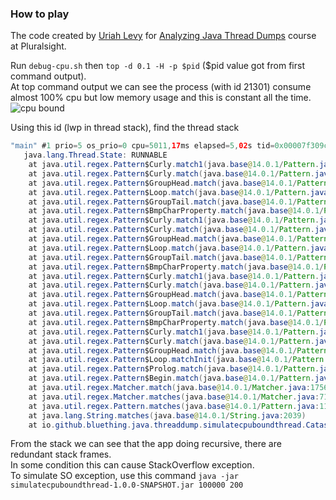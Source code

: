 ### How to play

The code created by [Uriah Levy](https://github.com/uriahl) for [Analyzing Java Thread Dumps](https://app.pluralsight.com/courses/ebb11bd1-c104-4be4-9cd7-5c19be357a66/table-of-contents) course at Pluralsight.

Run `debug-cpu.sh` then `top -d 0.1 -H -p $pid` ($pid value got from first command output).  
At top command output we can see the process (with id 21301) consume almost 100% cpu but low memory usage and this is constant all the time.  
![cpu bound](https://github.com/bluething/learnjava/blob/main/images/cpubound.png?raw=true)

Using this id (lwp in thread stack), find the thread stack  
```java
"main" #1 prio=5 os_prio=0 cpu=5011,17ms elapsed=5,02s tid=0x00007f309c028800 lwp=21301 nid=0x5335 runnable  [0x00007f30a3565000]
   java.lang.Thread.State: RUNNABLE
	at java.util.regex.Pattern$Curly.match1(java.base@14.0.1/Pattern.java:4450)
	at java.util.regex.Pattern$Curly.match(java.base@14.0.1/Pattern.java:4386)
	at java.util.regex.Pattern$GroupHead.match(java.base@14.0.1/Pattern.java:4809)
	at java.util.regex.Pattern$Loop.match(java.base@14.0.1/Pattern.java:4897)
	at java.util.regex.Pattern$GroupTail.match(java.base@14.0.1/Pattern.java:4840)
	at java.util.regex.Pattern$BmpCharProperty.match(java.base@14.0.1/Pattern.java:3974)
	at java.util.regex.Pattern$Curly.match1(java.base@14.0.1/Pattern.java:4437)
	at java.util.regex.Pattern$Curly.match(java.base@14.0.1/Pattern.java:4386)
	at java.util.regex.Pattern$GroupHead.match(java.base@14.0.1/Pattern.java:4809)
	at java.util.regex.Pattern$Loop.match(java.base@14.0.1/Pattern.java:4897)
	at java.util.regex.Pattern$GroupTail.match(java.base@14.0.1/Pattern.java:4840)
	at java.util.regex.Pattern$BmpCharProperty.match(java.base@14.0.1/Pattern.java:3974)
	at java.util.regex.Pattern$Curly.match1(java.base@14.0.1/Pattern.java:4437)
	at java.util.regex.Pattern$Curly.match(java.base@14.0.1/Pattern.java:4386)
	at java.util.regex.Pattern$GroupHead.match(java.base@14.0.1/Pattern.java:4809)
	at java.util.regex.Pattern$Loop.match(java.base@14.0.1/Pattern.java:4897)
	at java.util.regex.Pattern$GroupTail.match(java.base@14.0.1/Pattern.java:4840)
	at java.util.regex.Pattern$BmpCharProperty.match(java.base@14.0.1/Pattern.java:3974)
	at java.util.regex.Pattern$Curly.match1(java.base@14.0.1/Pattern.java:4437)
	at java.util.regex.Pattern$Curly.match(java.base@14.0.1/Pattern.java:4386)
	at java.util.regex.Pattern$GroupHead.match(java.base@14.0.1/Pattern.java:4809)
	at java.util.regex.Pattern$Loop.matchInit(java.base@14.0.1/Pattern.java:4940)
	at java.util.regex.Pattern$Prolog.match(java.base@14.0.1/Pattern.java:4864)
	at java.util.regex.Pattern$Begin.match(java.base@14.0.1/Pattern.java:3691)
	at java.util.regex.Matcher.match(java.base@14.0.1/Matcher.java:1756)
	at java.util.regex.Matcher.matches(java.base@14.0.1/Matcher.java:713)
	at java.util.regex.Pattern.matches(java.base@14.0.1/Pattern.java:1177)
	at java.lang.String.matches(java.base@14.0.1/String.java:2039)
	at io.github.bluething.java.threaddump.simulatecpuboundthread.CatastrophicBacktrackingRegex.main(CatastrophicBacktrackingRegex.java:21)
```  
From the stack we can see that the app doing recursive, there are redundant stack frames.  
In some condition this can cause StackOverflow exception.  
To simulate SO exception, use this command `java -jar simulatecpuboundthread-1.0.0-SNAPSHOT.jar 100000 200`